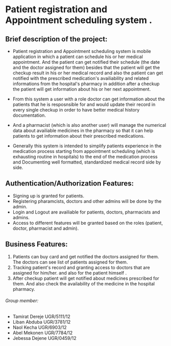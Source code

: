 
# Patient registration and Appointment scheduling system .

## Brief description of the project:
  -  Patient registration and Appointment scheduling system is mobile application in which a patient can schedule his or her medical appointment. And the patient can get notified their schedule (the date and the doctor assigned for them) besides that the patient will get the checkup result in his or her medical record  and also the patient can get notified with the prescribed medication's availiability  and related informations from the hospital's pharmacy in addition after a checkup the patient will get information about his or her next appointment.
  
  - From this system a user with a role doctor can get information about the patients that he is resposnsible for and would update their record in every single checkup in order to have better medical history documentation.
  
  - And a pharmacist (which is also another user) will manage the numerical data about availiable medicines in the pharmacy so that it can help patients to get information about their prescribed medications.

- Generally this system is intended to simplify patients experience in the medication process starting from appointment scheduling (which is exhausting routine in hospitals) to the end of the medication process and Documenting well formatted, standardized medical record side by side.


## Authentication/Authorization Features:
  *  Signing up is granted for patients.
  *  Registering pharamcists, doctors and other admins will be done by the admin.
  *  Login and Logout are availiable for patients, doctors, pharmacists and admins.
  *  Access to different features will be granted based on the roles (patient, doctor, pharmacist and admin).
    
## Business Features:
  1. Patients can buy card and get notified the doctors assigned for them. The doctors can see list of patients assigned for them.
  2. Tracking patient's record and granting access to doctors that are assigned for him/her.   and also for the patient himself .
  3. After checkup patient will get notified about medicines prescribed for them. And also check the availability of the medicine in the hospital pharmacy.


###### Group member:
      
- Tamirat Dereje UGR/5111/12
- Liban Abduba UGR/3781/12 
- Naol Kecha UGR/6903/12 
- Abel Mekonen UGR/7784/12 
- Jebessa Dejene UGR/0459/12
